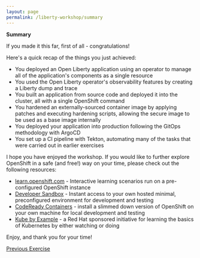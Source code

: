 ```yaml
---
layout: page
permalink: /liberty-workshop/summary
---
```

__Summary__

If you made it this far, first of all - congratulations!

Here's a quick recap of the things you just achieved:

* You deployed an Open Liberty application using an operator to manage all of the application's components as a single resource
* You used the Open Liberty operator's observability features by creating a Liberty dump and trace
* You built an application from source code and deployed it into the cluster, all with a single OpenShift command
* You hardened an externally-sourced container image by applying patches and executing hardening scripts, allowing the secure image to be used as a base image internally
* You deployed your application into production following the GitOps methodology with ArgoCD
* You set up a CI pipeline with Tekton, automating many of the tasks that were carried out in earlier exercises

I hope you have enjoyed the workshop. If you would like to further explore OpenShift in a safe (and free!) way on your time, please check out the following resources:

* [learn.openshift.com](https://learn.openshift.com/) - Interactive learning scenarios run on a pre-configured OpenShift instance
* [Developer Sandbox](https://developers.redhat.com/developer-sandbox) - Instant access to your own hosted minimal, preconfigured environment for development and testing
* [CodeReady Containers](https://developers.redhat.com/products/codeready-containers) - install a slimmed down version of OpenShift on your own machine for local development and testing
* [Kube by Example](https://kubebyexample.com/) - a Red Hat sponsored initiative for learning the basics of Kubernetes by either watching or doing

Enjoy, and thank you for your time!

[Previous Exercise](exercise06)
